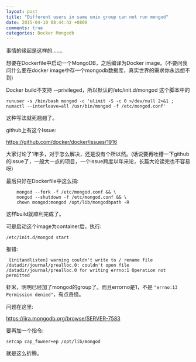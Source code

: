 ```yaml
---
layout: post
title: "Different users in same unix group can not run mongod"
date: 2015-04-10 08:44:42 +0800
comments: true
categories: Docker Mongodb
---
```


事情的缘起是这样的.......

想要在Dockerfile中启动一个MongoDB，之后编译为Docker image。(不要问我问什么要在docker image中存一个mongodb数据库，真实世界的需求你永远想不到)

Docker build不支持 --privileged，所以默认的/etc/init.d/mongod  这个脚本中的

```
runuser -s /bin/bash mongod -c 'ulimit -S -c 0 >/dev/null 2>&1 ; numactl --interleave=all /usr/bin/mongod -f /etc/mongod.conf'
```

这种写法就死翘翘了。

github上有这个Issue:

https://github.com/docker/docker/issues/1916

大家讨论了1年多，对于怎么解决，还是没有个所以然。(话说要再吐槽一下github的issue了，一般大一点的项目，一个issue跨度以年来论，长篇大论读完也不容易呀)

最后只好在Dockerfile中这么搞:

```
    mongod --fork -f /etc/mongod.conf && \
    mongod --shutdown -f /etc/mongod.conf && \
    chown mongod:mongod /opt/lib/mongodbpath -R

```

这样build就顺利完成了。

可是启动这个image为container后，执行:

```
/etc/init.d/mongod start
```

报错:

```
 [initandlisten] warning couldn't write to / rename file /datadir/journal/prealloc.0: couldn't open file /datadir/journal/prealloc.0 for writing errno:1 Operation not permitted
```

虾米，明明已经加了mongod的group了。而且errorno是1，不是 `"errno:13 Permission denied"`，有点奇怪。

问题在这里:

https://jira.mongodb.org/browse/SERVER-7583


要再加一个指令:

```
setcap cap_fowner+ep /opt/lib/mongod
```


就是这么折腾。
